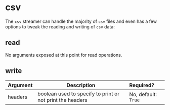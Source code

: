 # csv

The `csv` streamer can handle the majority of `csv` files and even has a few
options to tweak the reading and writing of `csv` data:

## read

No arguments exposed at this point for read operations.

## write

Argument | Description                                               | Required?
-------- | --------------------------------------------------------- | :---------
headers  | boolean used to specify to print or not print the headers | No, default: `True`
